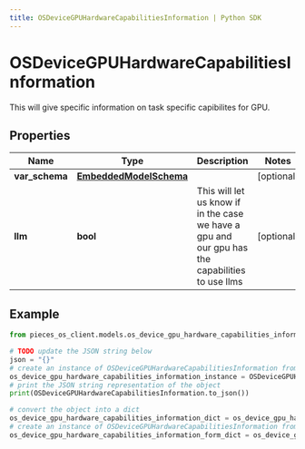 ```yaml
---
title: OSDeviceGPUHardwareCapabilitiesInformation | Python SDK
---
```


# OSDeviceGPUHardwareCapabilitiesInformation

This will give specific information on task specific capibilites for GPU.

## Properties

Name | Type | Description | Notes
------------ | ------------- | ------------- | -------------
**var_schema** | [**EmbeddedModelSchema**](EmbeddedModelSchema) |  | [optional] 
**llm** | **bool** | This will let us know if in the case we have a gpu and our gpu has the capabilities to use llms | [optional] 

## Example

```python
from pieces_os_client.models.os_device_gpu_hardware_capabilities_information import OSDeviceGPUHardwareCapabilitiesInformation

# TODO update the JSON string below
json = "{}"
# create an instance of OSDeviceGPUHardwareCapabilitiesInformation from a JSON string
os_device_gpu_hardware_capabilities_information_instance = OSDeviceGPUHardwareCapabilitiesInformation.from_json(json)
# print the JSON string representation of the object
print(OSDeviceGPUHardwareCapabilitiesInformation.to_json())

# convert the object into a dict
os_device_gpu_hardware_capabilities_information_dict = os_device_gpu_hardware_capabilities_information_instance.to_dict()
# create an instance of OSDeviceGPUHardwareCapabilitiesInformation from a dict
os_device_gpu_hardware_capabilities_information_form_dict = os_device_gpu_hardware_capabilities_information.from_dict(os_device_gpu_hardware_capabilities_information_dict)
```


